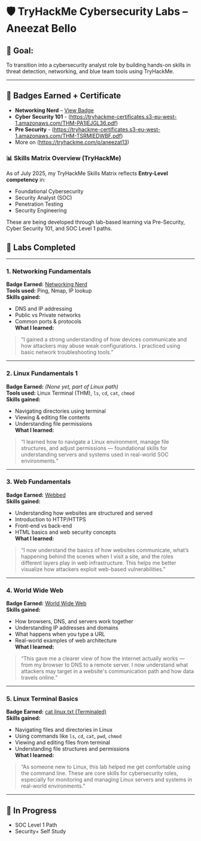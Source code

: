 # 🛡️ TryHackMe Cybersecurity Labs – Aneezat Bello

## 🎯 Goal:  
To transition into a cybersecurity analyst role by building hands-on skills in threat detection, networking, and blue team tools using TryHackMe.

---

## 🧠 Badges Earned + Certificate

- **Networking Nerd** – [View Badge](https://tryhackme.com/p/aneezat13?show_achievement_badge=network-fundamentals)
- **Cyber Security 101** - (https://tryhackme-certificates.s3-eu-west-1.amazonaws.com/THM-PA1IEJGL36.pdf)
- **Pre Security** - (https://tryhackme-certificates.s3-eu-west-1.amazonaws.com/THM-TSRMIEDWBF.pdf)
- More on (https://tryhackme.com/p/aneezat13)

### 📊 Skills Matrix Overview (TryHackMe)
As of July 2025, my TryHackMe Skills Matrix reflects **Entry-Level competency** in:

- Foundational Cybersecurity  
- Security Analyst (SOC)  
- Penetration Testing  
- Security Engineering  

These are being developed through lab-based learning via Pre-Security, Cyber Security 101, and SOC Level 1 paths.

## 🧪 Labs Completed

---

### 1. Networking Fundamentals  
**Badge Earned:** [Networking Nerd](https://tryhackme.com/p/aneezat13?show_achievement_badge=network-fundamentals)  
**Tools used:** Ping, Nmap, IP lookup  
**Skills gained:**  
- DNS and IP addressing  
- Public vs Private networks  
- Common ports & protocols  
**What I learned:**  
> “I gained a strong understanding of how devices communicate and how attackers may abuse weak configurations. I practiced using basic network troubleshooting tools.”

---

### 2. Linux Fundamentals 1  
**Badge Earned:** *(None yet, part of Linux path)*  
**Tools used:** Linux Terminal (THM), `ls`, `cd`, `cat`, `chmod`  
**Skills gained:**  
- Navigating directories using terminal  
- Viewing & editing file contents  
- Understanding file permissions  
**What I learned:**  
> “I learned how to navigate a Linux environment, manage file structures, and adjust permissions — foundational skills for understanding servers and systems used in real-world SOC environments.”

---

### 3. Web Fundamentals  
**Badge Earned:** [Webbed](https://tryhackme.com/p/aneezat13?show_achievement_badge=web-fund)  
**Skills gained:**  
- Understanding how websites are structured and served  
- Introduction to HTTP/HTTPS  
- Front-end vs back-end  
- HTML basics and web security concepts  
**What I learned:**  
> “I now understand the basics of how websites communicate, what’s happening behind the scenes when I visit a site, and the roles different layers play in web infrastructure. This helps me better visualize how attackers exploit web-based vulnerabilities.”

---

### 4. World Wide Web  
**Badge Earned:** [World Wide Web](https://tryhackme.com/p/aneezat13?show_achievement_badge=world-wide-web)  
**Skills gained:**  
- How browsers, DNS, and servers work together  
- Understanding IP addresses and domains  
- What happens when you type a URL  
- Real-world examples of web architecture  
**What I learned:**  
> “This gave me a clearer view of how the internet actually works — from my browser to DNS to a remote server. I now understand what attackers may target in a website's communication path and how data travels online.”

---

### 5. Linux Terminal Basics  
**Badge Earned:** [cat linux.txt (Terminaled)](https://tryhackme.com/p/aneezat13?show_achievement_badge=terminaled)  
**Skills gained:**  
- Navigating files and directories in Linux  
- Using commands like `ls`, `cd`, `cat`, `pwd`, `chmod`  
- Viewing and editing files from terminal  
- Understanding file structures and permissions  
**What I learned:**  
> “As someone new to Linux, this lab helped me get comfortable using the command line. These are core skills for cybersecurity roles, especially for monitoring and managing Linux servers and systems in real-world environments.”
---

## 🚀 In Progress  
- SOC Level 1 Path  
- Security+ Self Study
